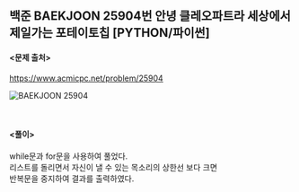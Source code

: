 ## 백준 BAEKJOON 25904번 안녕 클레오파트라 세상에서 제일가는 포테이토칩 [PYTHON/파이썬]

#### <문제 출처><br>
https://www.acmicpc.net/problem/25904

![BAEKJOON 25904](https://blog.kakaocdn.net/dn/bYJp3H/btrP8XeAHWX/sUBdohEmkLMO9E32Q1zI11/img.png)

<br>

#### <풀이><br>

while문과 for문을 사용하여 풀었다.  
리스트를 돌리면서 자신이 낼 수 있는 목소리의 상한선 보다 크면  
반복문을 중지하여 결과를 출력하였다.  